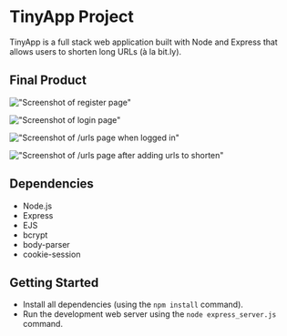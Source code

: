 # TinyApp Project

TinyApp is a full stack web application built with Node and Express that allows users to shorten long URLs (à la bit.ly).

## Final Product

!["Screenshot of register page"](#)

!["Screenshot of login page"](#)

!["Screenshot of /urls page when logged in"](#)

!["Screenshot of /urls page after adding urls to shorten"](#)

## Dependencies

- Node.js
- Express
- EJS
- bcrypt
- body-parser
- cookie-session

## Getting Started

- Install all dependencies (using the `npm install` command).
- Run the development web server using the `node express_server.js` command.